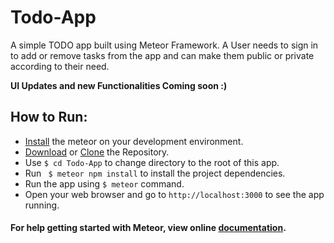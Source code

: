 # Todo-App
A simple TODO app built using Meteor Framework. A User needs to sign in to add or remove tasks from the app 
and can make them public or private according to their need.

 **UI Updates and new Functionalities Coming soon :)**

## How to Run:
* [Install](https://www.meteor.com/install) the meteor on your development environment.
* [Download](https://github.com/sagarchoudhary96/Todo-App/archive/master.zip) or [Clone](https://github.com/sagarchoudhary96/Todo-App.git) the Repository.
* Use `$ cd Todo-App` to change directory to the root of this app.
* Run ` $ meteor npm install` to install the project dependencies.
* Run the app using `$ meteor` command.
* Open your web browser and go to `http://localhost:3000` to see the app running.

#### For help getting started with Meteor, view online [documentation](http://docs.meteor.com/).
